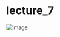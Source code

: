 # lecture_7

![image](https://github.com/user-attachments/assets/5869b4e7-1ae7-45c1-ade7-5681cbb3aec2)
